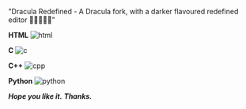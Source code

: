 "Dracula Redefined - A Dracula fork, with a darker flavoured redefined editor 🧛🏻‍♂️🔌👾"

**HTML**
![html](https://user-images.githubusercontent.com/54276661/106507354-f200cf00-64f0-11eb-9f7a-72333e04aefa.JPG)

**C**
![c](https://user-images.githubusercontent.com/54276661/106507409-047b0880-64f1-11eb-8016-3da572faa334.JPG)

**C++**
![cpp](https://user-images.githubusercontent.com/54276661/106507473-1c528c80-64f1-11eb-961d-225e9b0e3fae.JPG)

**Python**
![python](https://user-images.githubusercontent.com/54276661/106507524-2f655c80-64f1-11eb-95c6-3fbc5315c979.JPG)

***Hope you like it.***
***Thanks.***
